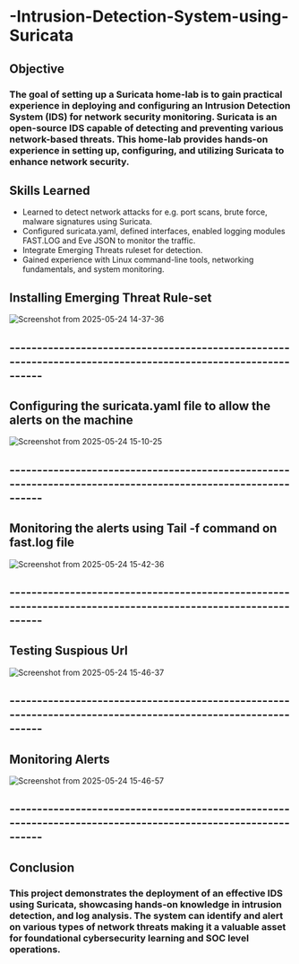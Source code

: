 # -Intrusion-Detection-System-using-Suricata

## Objective
### The goal of setting up a Suricata home-lab is to gain practical experience in deploying and configuring an Intrusion Detection System (IDS) for network security monitoring. Suricata is an open-source IDS capable of detecting and preventing various network-based threats. This home-lab provides hands-on experience in setting up, configuring, and utilizing Suricata to enhance network security.

## Skills Learned
- Learned to detect network attacks for e.g. port scans, brute force, malware signatures using Suricata.
- Configured suricata.yaml, defined interfaces, enabled logging modules FAST.LOG and Eve JSON to monitor the traffic.
- Integrate Emerging Threats ruleset for detection.
- Gained experience with Linux command-line tools, networking fundamentals, and system monitoring.

## Installing Emerging Threat Rule-set

![Screenshot from 2025-05-24 14-37-36](https://github.com/user-attachments/assets/d10cf80a-bde1-498e-9a5e-1a42d496372e)
## ------------------------------------------------------------------------------------------------------------
## Configuring the suricata.yaml file to allow the alerts on the machine

![Screenshot from 2025-05-24 15-10-25](https://github.com/user-attachments/assets/f0d8cebc-a144-4cce-903d-d0f49b814ff4)
## ------------------------------------------------------------------------------------------------------------

## Monitoring the alerts using Tail -f command on fast.log file

![Screenshot from 2025-05-24 15-42-36](https://github.com/user-attachments/assets/c460ac7e-e3ed-4a7d-9473-16651673a7ef)
## ------------------------------------------------------------------------------------------------------------

## Testing Suspious Url
![Screenshot from 2025-05-24 15-46-37](https://github.com/user-attachments/assets/a07f55e9-311d-4b6d-9d38-c3eaf392af7b)
## ------------------------------------------------------------------------------------------------------------

## Monitoring Alerts

![Screenshot from 2025-05-24 15-46-57](https://github.com/user-attachments/assets/ce3690b2-0b0a-45ad-a64f-3a6ff87d0ada)

## ------------------------------------------------------------------------------------------------------------


## Conclusion
### This project demonstrates the deployment of an effective IDS using Suricata, showcasing hands-on knowledge in intrusion detection, and log analysis. The system can identify and alert on various types of network threats making it a valuable asset for foundational cybersecurity learning and SOC level operations.



